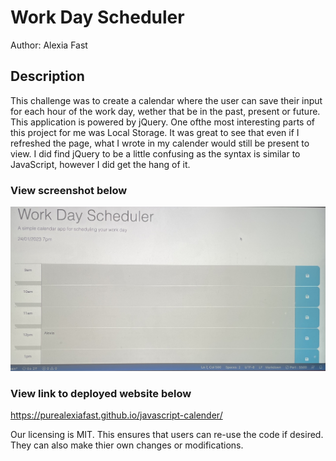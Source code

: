 # Work Day Scheduler

Author: Alexia Fast

## Description

This challenge was to create a calendar where the user can save their input for each hour of the work day, wether that be in the past, present or future. This application is powered by jQuery. One ofthe most interesting parts of this project for me was Local Storage. It was great to see that even if I refreshed the page, what I wrote in my calender would still be present to view. I did find jQuery to be a little confusing as the syntax is similar to JavaScript, however I did get the hang of it.

### View screenshot below

<img src="calendar-pic.jpg" alt="Calendar Picture">

### View link to deployed website below

https://purealexiafast.github.io/javascript-calender/

Our licensing is MIT. This ensures that users can re-use the code if desired. They can also make thier own changes or modifications.